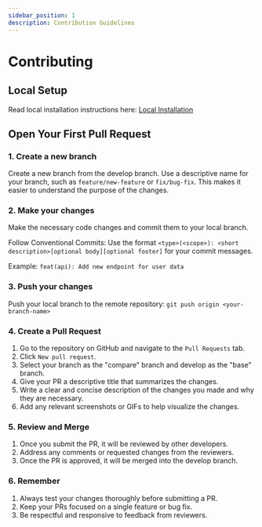 ```yaml
---
sidebar_position: 1
description: Contribution Guidelines
---
```


# Contributing

## Local Setup
Read local installation instructions here: <a href="/http://localhost:3000/installation/local">Local Installation</a>

## Open Your First Pull Request

### 1. Create a new branch

Create a new branch from the develop branch. Use a descriptive name for your branch, such as `feature/new-feature` or `fix/bug-fix`. This makes it easier to understand the purpose of the changes.


### 2. Make your changes

Make the necessary code changes and commit them to your local branch.

Follow Conventional Commits: Use the format `<type>(<scope>): <short description>[optional body][optional footer]` for your commit messages.

Example: `feat(api): Add new endpoint for user data`

### 3. Push your changes
Push your local branch to the remote repository:
```git push origin <your-branch-name>```


### 4. Create a Pull Request

1. Go to the repository on GitHub and navigate to the `Pull Requests` tab.
2. Click `New pull request`.
3. Select your branch as the "compare" branch and develop as the "base" branch.
4. Give your PR a descriptive title that summarizes the changes.
5. Write a clear and concise description of the changes you made and why they are necessary.
6. Add any relevant screenshots or GIFs to help visualize the changes.


### 5. Review and Merge

1. Once you submit the PR, it will be reviewed by other developers.
2. Address any comments or requested changes from the reviewers.
3. Once the PR is approved, it will be merged into the develop branch.

### 6. Remember

1. Always test your changes thoroughly before submitting a PR.
2. Keep your PRs focused on a single feature or bug fix.
3. Be respectful and responsive to feedback from reviewers.